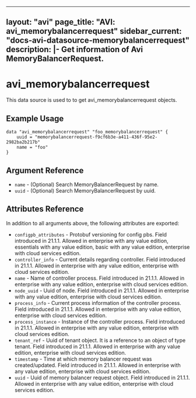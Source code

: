 <!--
    Copyright 2021 VMware, Inc.
    SPDX-License-Identifier: Mozilla Public License 2.0
-->
---
layout: "avi"
page_title: "AVI: avi_memorybalancerrequest"
sidebar_current: "docs-avi-datasource-memorybalancerrequest"
description: |-
  Get information of Avi MemoryBalancerRequest.
---

# avi_memorybalancerrequest

This data source is used to to get avi_memorybalancerrequest objects.

## Example Usage

```hcl
data "avi_memorybalancerrequest" "foo_memorybalancerrequest" {
    uuid = "memorybalancerrequest-f9cf6b3e-a411-436f-95e2-2982ba2b217b"
    name = "foo"
}
```

## Argument Reference

* `name` - (Optional) Search MemoryBalancerRequest by name.
* `uuid` - (Optional) Search MemoryBalancerRequest by uuid.

## Attributes Reference

In addition to all arguments above, the following attributes are exported:

* `configpb_attributes` - Protobuf versioning for config pbs. Field introduced in 21.1.1. Allowed in enterprise with any value edition, essentials with any value edition, basic with any value edition, enterprise with cloud services edition.
* `controller_info` - Current details regarding controller. Field introduced in 21.1.1. Allowed in enterprise with any value edition, enterprise with cloud services edition.
* `name` - Name of controller process. Field introduced in 21.1.1. Allowed in enterprise with any value edition, enterprise with cloud services edition.
* `node_uuid` - Uuid of node. Field introduced in 21.1.1. Allowed in enterprise with any value edition, enterprise with cloud services edition.
* `process_info` - Current process information of the controller process. Field introduced in 21.1.1. Allowed in enterprise with any value edition, enterprise with cloud services edition.
* `process_instance` - Instance of the controller process. Field introduced in 21.1.1. Allowed in enterprise with any value edition, enterprise with cloud services edition.
* `tenant_ref` - Uuid of tenant object. It is a reference to an object of type tenant. Field introduced in 21.1.1. Allowed in enterprise with any value edition, enterprise with cloud services edition.
* `timestamp` - Time at which memory balancer request was created/updated. Field introduced in 21.1.1. Allowed in enterprise with any value edition, enterprise with cloud services edition.
* `uuid` - Uuid of memory balancer request object. Field introduced in 21.1.1. Allowed in enterprise with any value edition, enterprise with cloud services edition.

